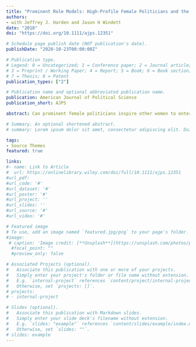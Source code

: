 ```yaml
---
title: "Prominent Role Models: High‐Profile Female Politicians and the Emergence of Women as Candidates for Public Office"
authors:
- with Jeffrey J. Harden and Jason H Windett
date: "2018"
doi: "https://doi.org/10.1111/ajps.12351"

# Schedule page publish date (NOT publication's date).
publishDate: "2020-10-23T00:00:00Z"

# Publication type.
# Legend: 0 = Uncategorized; 1 = Conference paper; 2 = Journal article;
# 3 = Preprint / Working Paper; 4 = Report; 5 = Book; 6 = Book section;
# 7 = Thesis; 8 = Patent
publication_types: ["2"]

# Publication name and optional abbreviated publication name.
publication: American Journal of Political Science
publication_short: AJPS

abstract: Can prominent female politicians inspire other women to enter politics? A woman occupying a high‐profile office directly impacts women's substantive representation through her policy actions. Here, we consider whether these female leaders also facilitate a mobilization effect by motivating other women to run for office. We posit that prominent women in politics serve as role models for other women interested in political careers, causing an increase in female candidates. We test this theory with data from the American states, which exhibit considerable variation in the sex of state legislative candidates and the high‐profile offices of governor and U.S. senator. Using a weighting method and data spanning 1978–2012, we demonstrate that high‐profile women exert substantively large positive effects on female candidates. We conclude that women in major offices are crucial for women's representation. Beyond their direct policy impact, they amplify women's political voice by motivating more women to enter politics.

# Summary. An optional shortened abstract.
# summary: Lorem ipsum dolor sit amet, consectetur adipiscing elit. Duis posuere tellus ac convallis placerat. Proin tincidunt magna sed ex sollicitudin condimentum.

tags:
- Source Themes
featured: true

links:
#- name: Link to Article
#  url: https://onlinelibrary.wiley.com/doi/full/10.1111/ajps.12351
#url_pdf: 
#url_code: '#'
#url_dataset: '#'
#url_poster: '#'
#url_project: ''
#url_slides: ''
#url_source: '#'
#url_video: '#'

# Featured image
# To use, add an image named `featured.jpg/png` to your page's folder. 
#image:
 # caption: 'Image credit: [**Unsplash**](https://unsplash.com/photos/pLCdAaMFLTE)'
  #focal_point: ""
  #preview_only: false

# Associated Projects (optional).
#   Associate this publication with one or more of your projects.
#   Simply enter your project's folder or file name without extension.
#   E.g. `internal-project` references `content/project/internal-project/index.md`.
#   Otherwise, set `projects: []`.
# projects:
# - internal-project

# Slides (optional).
#   Associate this publication with Markdown slides.
#   Simply enter your slide deck's filename without extension.
#   E.g. `slides: "example"` references `content/slides/example/index.md`.
#   Otherwise, set `slides: ""`.
# slides: example
---
```





